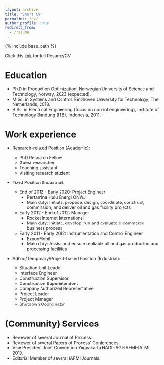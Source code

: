 ```yaml
---
layout: archive
title: "Short CV"
permalink: /cv/
author_profile: true
redirect_from:
  - /resume
---
```


{% include base_path %}

Click this [link](https://www.dropbox.com/s/0kpoi5yg9eptdfd/ResumeCV.pdf?dl=0) for full Resume/CV

Education
======
* Ph.D in Production Optimization, Norwegian University of Science and Technology, Norway, 2023 (expected).
* M.Sc. in Systems and Control, Eindhoven University for Technology, The Netherlands, 2018.
* B.Sc. in Electrical Engineering (focus on control engineering), Institute of Technology Bandung (ITB), Indonesia, 2011.

Work experience
======
* Research-related Position (Academic):
  * PhD Research Fellow
  * Guest researcher
  * Teaching assistant
  * Visiting research student

* Fixed Position (Industrial): 
  * End of 2012 - Early 2020: Project Engineer
    * Pertamina Hulu Energi ONWJ
    * Main duty: Initiate, propose, design, coordinate, construct, commission, and deliver oil and gas facility projects
  * Early 2012 - End of 2012: Manager
    * Rocket Internet International
    * Main duty: Initiate, develop, run and evaluate e-commerce business process
  * Early 2011 - Early 2012: Instrumentation and Control Engineer
    * ExxonMobil
    * Main duty: Assist and ensure realiable oil and gas production and processing facilities

* Adhoc/Temporary/Project-based Position (Industrial):
  * Situation Unit Leader
  * Interface Engineer
  * Construction Supervisor
  * Construction Superintendent
  * Company Authorized Representative
  * Project Leader
  * Project Manager
  * Shutdown Coordinator

(Community) Services
======
* Reviewer of several Journal of Process.
* Reviewer of several Papers of Process' Conferences.
* Vice President Joint Convention Yogyakarta HAGI-iAGI-IAFMI-IATMI 2019.
* Editorial Member of several IAFMI Journals.
  
<!-- Skills
======
* Skill 1
* Skill 2
  * Sub-skill 2.1
  * Sub-skill 2.2
  * Sub-skill 2.3
* Skill 3

Publications
======
  <ul>{% for post in site.publications %}
    {% include archive-single-cv.html %}
  {% endfor %}</ul>
  
Talks
======
  <ul>{% for post in site.talks %}
    {% include archive-single-talk-cv.html %}
  {% endfor %}</ul>
  
Teaching
======
  <ul>{% for post in site.teaching %}
    {% include archive-single-cv.html %}
  {% endfor %}</ul>
  
Service and leadership
======
* Currently signed in to 43 different slack teams-->
